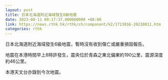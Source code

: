 ```yaml
---
layout: post
title: 日本北海道附近海域發生6級地震
date: 2023-08-11 09:17:37.000000000 +08:00
link: https://news.rthk.hk/rthk/ch/component/k2/1713016-20230811.htm
categories: rthk
---
```


日本北海道附近海域發生6級地震，暫時沒有收到傷亡或嚴重損毀報告。

地震在本港時間早上8時許發生，震央位於青森之東北偏東約190公里，震源深度約46公里。

本港天文台亦錄到今次地震。
